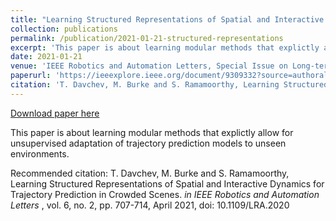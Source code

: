 ```yaml
---
title: "Learning Structured Representations of Spatial and Interactive Dynamics for Trajectory Prediction in Crowded Scenes."
collection: publications
permalink: /publication/2021-01-21-structured-representations
excerpt: 'This paper is about learning modular methods that explictly allow for unsupervised adaptation of trajectory prediction models to unseen environments.'
date: 2021-01-21
venue: 'IEEE Robotics and Automation Letters, Special Issue on Long-term Human Motion Prediction'
paperurl: 'https://ieeexplore.ieee.org/document/9309332?source=authoralert'
citation: 'T. Davchev, M. Burke and S. Ramamoorthy, Learning Structured Representations of Spatial and Interactive Dynamics for Trajectory Prediction in Crowded Scenes. <i> in IEEE Robotics and Automation Letters </i>, vol. 6, no. 2, pp. 707-714, April 2021, doi: 10.1109/LRA.2020'
---
```


<a href='https://ieeexplore.ieee.org/document/9309332?source=authoralert'>Download paper here</a>

This paper is about learning modular methods that explictly allow for unsupervised adaptation of trajectory prediction models to unseen environments.

Recommended citation: T. Davchev, M. Burke and S. Ramamoorthy, Learning Structured Representations of Spatial and Interactive Dynamics for Trajectory Prediction in Crowded Scenes. <i> in IEEE Robotics and Automation Letters </i>, vol. 6, no. 2, pp. 707-714, April 2021, doi: 10.1109/LRA.2020